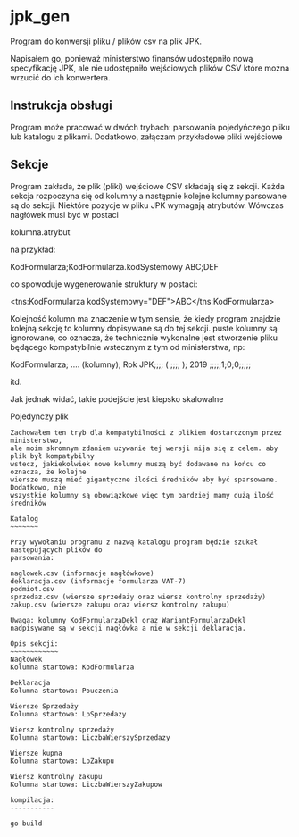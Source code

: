 jpk_gen
=======
Program do konwersji pliku / plików csv na plik JPK.

Napisałem go, ponieważ ministerstwo finansów udostępniło nową specyfikację JPK, ale nie udostępniło wejściowych plików CSV które można wrzucić do ich konwertera.

Instrukcja obsługi
------------------
Program może pracować w dwóch trybach: parsowania pojedyńczego pliku lub katalogu z 
plikami. Dodatkowo, załączam przykładowe pliki wejściowe

Sekcje
------
Program zakłada, że plik (pliki) wejściowe CSV składają się z sekcji. Każda sekcja 
rozpoczyna się od kolumny a następnie kolejne kolumny parsowane są do sekcji. Niektóre 
pozycje w pliku JPK wymagają atrybutów. Wówczas nagłówek musi być w postaci

kolumna.atrybut

na przykład:

KodFormularza;KodFormularza.kodSystemowy
ABC;DEF

co spowoduje wygenerowanie struktury w postaci:

<tns:KodFormularza kodSystemowy="DEF">ABC</tns:KodFormularza>

Kolejność kolumn ma znaczenie w tym sensie, że kiedy program znajdzie kolejną sekcję
to kolumny dopisywane są do tej sekcji. puste  kolumny są ignorowane, co oznacza, że
technicznie wykonalne jest stworzenie pliku będącego kompatybilnie wstecznym z tym od
ministerstwa, np:

KodFormularza; .... (kolumny); Rok
JPK;;;; ( ;;;; ); 2019
;;;;;1;0;0;;;;;

itd.

Jak jednak widać, takie podejście jest kiepsko skalowalne

Pojedynczy plik
~~~~~~~~~~~~~~~
Zachowałem ten tryb dla kompatybilności z plikiem dostarczonym przez ministerstwo,
ale moim skromnym zdaniem używanie tej wersji mija się z celem. aby plik był kompatybilny
wstecz, jakiekolwiek nowe kolumny muszą być dodawane na końcu co oznacza, że kolejne 
wiersze muszą mieć gigantyczne ilości średników aby być sparsowane. Dodatkowo, nie
wszystkie kolumny są obowiązkowe więc tym bardziej mamy dużą ilość średników

Katalog
~~~~~~~

Przy wywołaniu programu z nazwą katalogu program będzie szukał następujących plików do
parsowania:

naglowek.csv (informacje nagłówkowe)
deklaracja.csv (informacje formularza VAT-7)
podmiot.csv
sprzedaz.csv (wiersze sprzedaży oraz wiersz kontrolny sprzedaży)
zakup.csv (wiersze zakupu oraz wiersz kontrolny zakupu)

Uwaga: kolumny KodFormularzaDekl oraz WariantFormularzaDekl nadpisywane są w sekcji nagłówka a nie w sekcji deklaracja.

Opis sekcji:
~~~~~~~~~~~~
Nagłówek
Kolumna startowa: KodFormularza

Deklaracja
Kolumna startowa: Pouczenia

Wiersze Sprzedaży
Kolumna startowa: LpSprzedazy

Wiersz kontrolny sprzedaży
Kolumna startowa: LiczbaWierszySprzedazy

Wiersze kupna
Kolumna startowa: LpZakupu

Wiersz kontrolny zakupu
Kolumna startowa: LiczbaWierszyZakupow

kompilacja:
-----------

go build